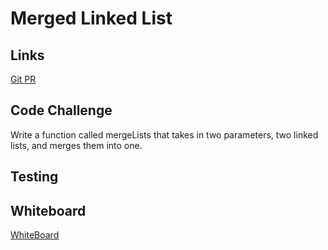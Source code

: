 # Merged Linked List

## Links
[Git PR](https://github.com/RandeeOrion/data-structures-and-algorithms-2/pull/4)

## Code Challenge
Write a function called mergeLists that takes in two parameters, two linked lists, and merges them into one. 

## Testing 

## Whiteboard
[WhiteBoard]()